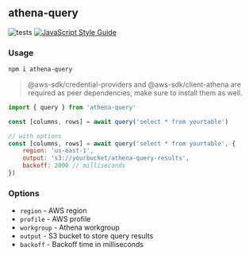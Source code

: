 ## athena-query

![tests](https://github.com/hawyar/athena-query/actions/workflows/test.yaml/badge.svg)
[![JavaScript Style Guide](https://img.shields.io/badge/code_style-standard-brightgreen.svg)](https://standardjs.com)

### Usage

```bash
npm i athena-query
```

> @aws-sdk/credential-providers and @aws-sdk/client-athena are required as peer dependencies, make sure to install them as well.


```javascript
import { query } from 'athena-query'

const [columns, rows] = await query('select * from yourtable')

// with options
const [columns, rows] = await query('select * from yourtable', {
    region: 'us-east-1',
    output: 's3://yourbucket/athena-query-results',
    backoff: 2000 // milliseconds
})
```

### Options

- `region` - AWS region
- `profile` - AWS profile
- `workgroup` - Athena workgroup
- `output` - S3 bucket to store query results
- `backoff` - Backoff time in milliseconds


